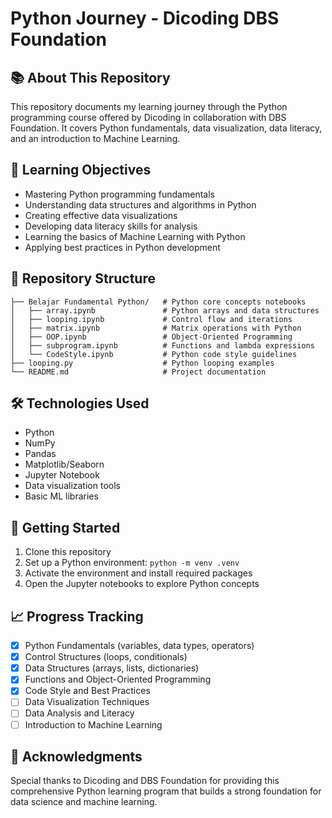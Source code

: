 # Python Journey - Dicoding DBS Foundation

## 📚 About This Repository

This repository documents my learning journey through the Python programming course offered by Dicoding in collaboration with DBS Foundation. It covers Python fundamentals, data visualization, data literacy, and an introduction to Machine Learning.

## 🎯 Learning Objectives

- Mastering Python programming fundamentals
- Understanding data structures and algorithms in Python
- Creating effective data visualizations
- Developing data literacy skills for analysis
- Learning the basics of Machine Learning with Python
- Applying best practices in Python development

## 📂 Repository Structure

```
├── Belajar Fundamental Python/   # Python core concepts notebooks
│   ├── array.ipynb               # Python arrays and data structures
│   ├── looping.ipynb             # Control flow and iterations
│   ├── matrix.ipynb              # Matrix operations with Python
│   ├── OOP.ipynb                 # Object-Oriented Programming
│   ├── subprogram.ipynb          # Functions and lambda expressions
│   └── CodeStyle.ipynb           # Python code style guidelines
├── looping.py                    # Python looping examples
└── README.md                     # Project documentation
```

## 🛠 Technologies Used

- Python
- NumPy
- Pandas
- Matplotlib/Seaborn
- Jupyter Notebook
- Data visualization tools
- Basic ML libraries

## 🚀 Getting Started

1. Clone this repository
2. Set up a Python environment: `python -m venv .venv`
3. Activate the environment and install required packages
4. Open the Jupyter notebooks to explore Python concepts

## 📈 Progress Tracking

- [x] Python Fundamentals (variables, data types, operators)
- [x] Control Structures (loops, conditionals)
- [x] Data Structures (arrays, lists, dictionaries)
- [x] Functions and Object-Oriented Programming
- [x] Code Style and Best Practices
- [ ] Data Visualization Techniques
- [ ] Data Analysis and Literacy
- [ ] Introduction to Machine Learning

## 🙏 Acknowledgments

Special thanks to Dicoding and DBS Foundation for providing this comprehensive Python learning program that builds a strong foundation for data science and machine learning.